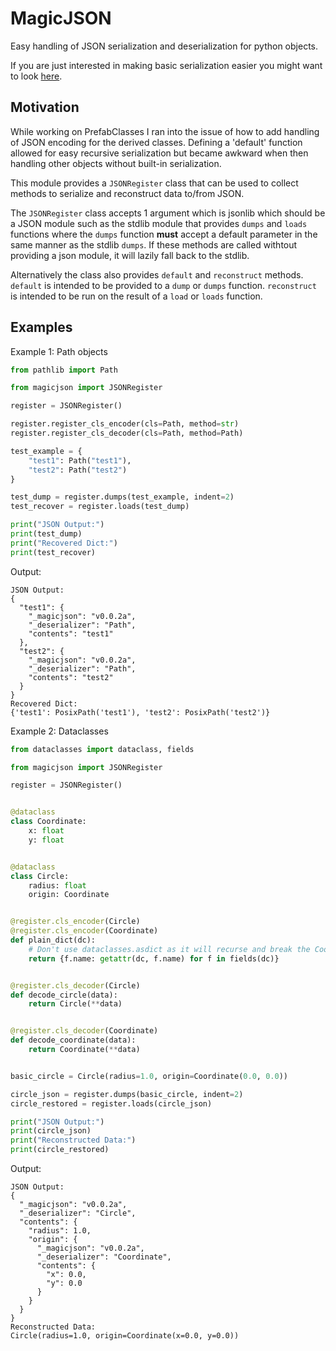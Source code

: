 # MagicJSON #
Easy handling of JSON serialization and deserialization for python objects.

If you are just interested in making basic serialization easier you might
want to look [here](https://github.com/DavidCEllis/magicjson/blob/main/plain_serializer/jsonregister.py).

## Motivation ##
While working on PrefabClasses I ran into the issue of how to add handling 
of JSON encoding for the derived classes. Defining a 'default' function allowed 
for easy recursive serialization but became awkward when then handling other 
objects without built-in serialization.

This module provides a `JSONRegister` class that can be used to collect
methods to serialize and reconstruct data to/from JSON. 

The `JSONRegister` class accepts 1 argument which is jsonlib which should
be a JSON module such as the stdlib module that provides `dumps` and `loads` 
functions where the `dumps` function **must** accept a default parameter
in the same manner as the stdlib `dumps`. If these methods are called
withtout providing a json module, it will lazily fall back to the stdlib.

Alternatively the class also provides `default` and `reconstruct` methods.
`default` is intended to be provided to a `dump` or `dumps` function.
`reconstruct` is intended to be run on the result of a `load` or `loads` function.


## Examples ##

Example 1: Path objects

```python
from pathlib import Path

from magicjson import JSONRegister

register = JSONRegister()

register.register_cls_encoder(cls=Path, method=str)
register.register_cls_decoder(cls=Path, method=Path)

test_example = {
    "test1": Path("test1"),
    "test2": Path("test2")
}

test_dump = register.dumps(test_example, indent=2)
test_recover = register.loads(test_dump)

print("JSON Output:")
print(test_dump)
print("Recovered Dict:")
print(test_recover)
```

Output:
```
JSON Output:
{
  "test1": {
    "_magicjson": "v0.0.2a",
    "_deserializer": "Path",
    "contents": "test1"
  },
  "test2": {
    "_magicjson": "v0.0.2a",
    "_deserializer": "Path",
    "contents": "test2"
  }
}
Recovered Dict:
{'test1': PosixPath('test1'), 'test2': PosixPath('test2')}
```

Example 2: Dataclasses

```python
from dataclasses import dataclass, fields

from magicjson import JSONRegister

register = JSONRegister()


@dataclass
class Coordinate:
    x: float
    y: float


@dataclass
class Circle:
    radius: float
    origin: Coordinate


@register.cls_encoder(Circle)
@register.cls_encoder(Coordinate)
def plain_dict(dc):
    # Don't use dataclasses.asdict as it will recurse and break the Coordinate object
    return {f.name: getattr(dc, f.name) for f in fields(dc)}


@register.cls_decoder(Circle)
def decode_circle(data):
    return Circle(**data)


@register.cls_decoder(Coordinate)
def decode_coordinate(data):
    return Coordinate(**data)


basic_circle = Circle(radius=1.0, origin=Coordinate(0.0, 0.0))

circle_json = register.dumps(basic_circle, indent=2)
circle_restored = register.loads(circle_json)

print("JSON Output:")
print(circle_json)
print("Reconstructed Data:")
print(circle_restored)
```

Output:
```
JSON Output:
{
  "_magicjson": "v0.0.2a",
  "_deserializer": "Circle",
  "contents": {
    "radius": 1.0,
    "origin": {
      "_magicjson": "v0.0.2a",
      "_deserializer": "Coordinate",
      "contents": {
        "x": 0.0,
        "y": 0.0
      }
    }
  }
}
Reconstructed Data:
Circle(radius=1.0, origin=Coordinate(x=0.0, y=0.0))
```